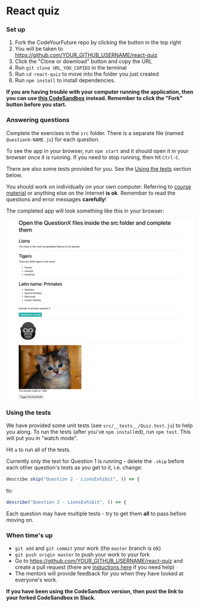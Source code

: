 # React quiz

### Set up

1. Fork the CodeYourFuture repo by clicking the button in the top right
2. You will be taken to https://github.com/YOUR_GITHUB_USERNAME/react-quiz
3. Click the "Clone or download" button and copy the URL
4. Run `git clone URL_YOU_COPIED` in the terminal
5. Run `cd react-quiz` to move into the folder you just created
6. Run `npm install` to install dependencies.

**If you are having trouble with your computer running the application, then you
can use [this CodeSandbox](https://codesandbox.io/s/github/CodeYourFuture/react-quiz)
instead. Remember to click the "Fork" button before you start.** 

### Answering questions

Complete the exercises in the `src` folder. There is a separate file (named
`QuestionX-NAME.js`) for each question.

To see the app in your browser, run `npm start` and it should open it in your
browser once it is running. If you need to stop running, then hit `Ctrl-C`.

There are also some tests provided for you. See the [Using the tests](#using-the-tests)
section below.

You should work on individually on your own computer. Referring to
[course material](https://codeyourfuture.github.io/syllabus-master/react/week-19/lesson.html)
or anything else on the Internet **is ok**. Remember to read the questions and
error messages **carefully**!

The completed app will look something like this in your browser:

![Completed app](completed-screenshot.png)

### Using the tests

We have provided some unit tests (see `src/__tests__/Quiz.test.js`) to help you
along. To run the tests (after you've `npm install`ed), run `npm test`. This
will put you in "watch mode".

Hit `a` to run all of the tests.

Currently only the test for Question 1 is running - delete the `.skip` before
each other question's tests as you get to it, i.e. change:

```js
describe.skip("Question 2 - LionsExhibit", () => {
```

to:

```js
describe("Question 2 - LionsExhibit", () => {
```

Each question may have multiple tests - try to get them **all** to pass before
moving on.

### When time's up

- `git add` and `git commit` your work (the `master` branch is ok)
- `git push origin master` to push your work to your fork
- Go to https://github.com/YOUR_GITHUB_USERNAME/react-quiz and create a
pull request (there are [instuctions here](https://codeyourfuture.github.io/syllabus-master/others/making-a-pull-request.html#creating-a-pr) if you need help)
- The mentors will provide feedback for you when they have looked at everyone's
work.

**If you have been using the CodeSandbox version, then post the link to your
forked CodeSandbox in Slack.**
